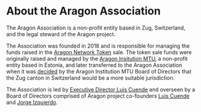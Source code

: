 # About the Aragon Association

The Aragon Association is a non-profit entity based in Zug, Switzerland, and the legal steward of the Aragon project. 

The Association was founded in 2018 and is responsible for managing the funds raised in the [Aragon Network Token](../network/aragon_network_token.md) sale. The token sale funds were originally raised and managed by the [Aragon Insitution MTU](https://www.inforegister.ee/en/80416542-ARAGON-INSTITUTION-MTU), a non-profit entity based in Estonia, and later transferred to the Aragon Association when it was [decided](https://blog.aragon.org/aragon-zug-f4d7aaff15e1/) by the Aragon Institution MTU Board of Directors that the Zug canton in Switzerland would be a more suitable jurisdiction.

The Association is led by [Executive Director Luis Cuende](https://blog.aragon.org/a-founder-comeback/) and overseen by a Board of Directors comprised of Aragon project co-founders [Luis Cuende](https://luisivan.net/) and [Jorge Izquierdo](http://izqui.me/).
